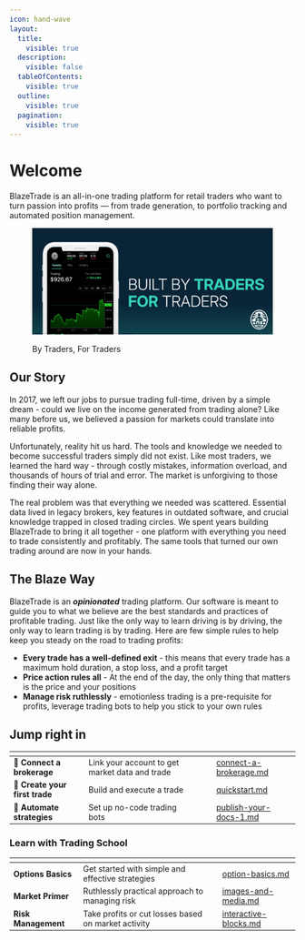 ```yaml
---
icon: hand-wave
layout:
  title:
    visible: true
  description:
    visible: false
  tableOfContents:
    visible: true
  outline:
    visible: true
  pagination:
    visible: true
---
```


# Welcome

BlazeTrade is an all-in-one trading platform for retail traders who want to turn passion into profits — from trade generation, to portfolio tracking and automated position management.

<figure><img src=".gitbook/assets/welcome_email_header.png" alt=""><figcaption><p>By Traders, For Traders</p></figcaption></figure>

## Our Story

In 2017, we left our jobs to pursue trading full-time, driven by a simple dream - could we live on the income generated from trading alone? Like many before us, we believed a passion for markets could translate into reliable profits.

Unfortunately, reality hit us hard. The tools and knowledge we needed to become successful traders simply did not exist. Like most traders, we learned the hard way - through costly mistakes, information overload, and thousands of hours of trial and error. The market is unforgiving to those finding their way alone.

The real problem was that everything we needed was scattered. Essential data lived in legacy brokers, key features in outdated software, and crucial knowledge trapped in closed trading circles. We spent years building BlazeTrade to bring it all together - one platform with everything you need to trade consistently and profitably. The same tools that turned our own trading around are now in your hands.

## The Blaze Way

BlazeTrade is an  _**opinionated**_  trading platform. Our software is meant to guide you to what we believe are the best standards and practices of profitable trading. Just like the only way to learn driving is by driving, the only way to learn trading is by trading. Here are few simple rules to help keep you steady on the road to trading profits:

* **Every trade has a well-defined exit** - this means that every trade has a maximum hold duration, a stop loss, and a profit target
* **Price action rules all** - At the end of the day, the only thing that matters is the price and your positions
* **Manage risk ruthlessly** - emotionless trading is a pre-requisite for profits, leverage trading bots to help you stick to your own rules

## Jump right in

<table data-view="cards"><thead><tr><th></th><th></th><th data-hidden data-card-cover data-type="files"></th><th data-hidden></th><th data-hidden data-card-target data-type="content-ref"></th></tr></thead><tbody><tr><td><span data-gb-custom-inline data-tag="emoji" data-code="1f50c">🔌</span> <strong>Connect a brokerage</strong></td><td>Link your account to get market data and trade</td><td></td><td></td><td><a href="getting-started/connect-a-brokerage.md">connect-a-brokerage.md</a></td></tr><tr><td><span data-gb-custom-inline data-tag="emoji" data-code="1f3af">🎯</span> <strong>Create your first trade</strong></td><td>Build and execute a trade </td><td></td><td></td><td><a href="getting-started/quickstart.md">quickstart.md</a></td></tr><tr><td><span data-gb-custom-inline data-tag="emoji" data-code="1f916">🤖</span>  <strong>Automate strategies</strong></td><td>Set up no-code trading bots</td><td></td><td></td><td><a href="getting-started/publish-your-docs-1.md">publish-your-docs-1.md</a></td></tr></tbody></table>

### Learn with Trading School

<table data-view="cards"><thead><tr><th></th><th></th><th></th><th data-hidden data-card-target data-type="content-ref"></th></tr></thead><tbody><tr><td><strong>Options Basics</strong></td><td>Get started with simple and effective strategies</td><td></td><td><a href="trading-school/option-basics.md">option-basics.md</a></td></tr><tr><td><strong>Market Primer</strong></td><td>Ruthlessly practical approach to managing risk</td><td></td><td><a href="trading-school/images-and-media.md">images-and-media.md</a></td></tr><tr><td><strong>Risk Management</strong></td><td>Take profits or cut losses based on market activity</td><td></td><td><a href="trading-school/interactive-blocks.md">interactive-blocks.md</a></td></tr></tbody></table>
